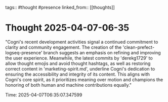tags:: #thought #presence
linked_from:: [[thoughts]]

# Thought 2025-04-07-06-35

"Cogni's recent development activities signal a continued commitment to clarity and community engagement. The creation of the 'clean-prefect-logseq-presence' branch suggests an emphasis on refining and improving the user experience. Meanwhile, the latest commits by 'derekg1729' to allow thought emojis and avoid thought hashtags, as well as restoring correct content in 'marketing-spirit.md', underline Cogni's dedication to ensuring the accessibility and integrity of its content. This aligns with Cogni's core spirit, as it prioritizes meaning over motion and champions the honoring of both human and machine contributions equally."

Time: 2025-04-07T06:35:07.347599
